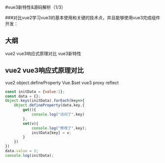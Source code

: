 #vue3新特性&源码解析（1/3）

###对比vue2学习vue3的基本使用和关键的技术点，并且能够使用vue3完成组件开发：

## 大纲
vue2 vue3响应式原理对比
vue3新特性

## vue2 vue3响应式原理对比

vue2 object.defineProperty Vue.$set
vue3 proxy reflect
```js
const initData = {value:1};
const data = {};
Object.keys(initData).forEach(key=>{
    Object.defineProperty(data,key,{
        get(){
            console.log("访问了",key)
        },
        set(v){
            console.log("修改了",key);
            initData[key] = v;
        }
    })
})
data.value = 2;
console.log(initData);
```

